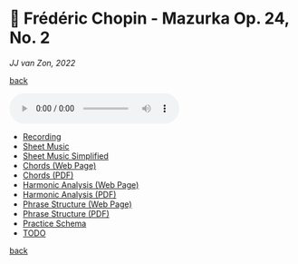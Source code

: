💃 Frédéric Chopin - Mazurka Op. 24, No. 2
===========================================

*JJ van Zon, 2022*

[back](../README.md)

<audio controls>
  <source src="recording/chopin-mazurka-op-24-no-2-recording-320kbps.mp3" type="audio/mpeg">
  Your browser does not support the audio element. <a href="recording/chopin-mazurka-op-24-no-2-recording-320kbps.mp3" download>Download file</a>
</audio>

- [Recording](recording/README.md)
- [Sheet Music](sheet-music/README.md)
- [Sheet Music Simplified](sheet-music-simplified/README.md)
- [Chords (Web Page)](chopin-mazurka-op-24-no-2-chords.md)
- [Chords (PDF)](chopin-mazurka-op-24-no-2-chords.pdf)
- [Harmonic Analysis (Web Page)](chopin-mazurka-op-24-no-2-harmonic-analysis.md)
- [Harmonic Analysis (PDF)](chopin-mazurka-op-24-no-2-harmonic-analysis.pdf)
- [Phrase Structure (Web Page)](chopin-mazurka-op-24-no-2-phrase-structure.md)
- [Phrase Structure (PDF)](chopin-mazurka-op-24-no-2-phrase-structure.pdf)
- [Practice Schema](chopin-mazurka-op-24-no-2-practice-schema.md)
- [TODO](chopin-mazurka-op-24-no-2-todo.md)

[back](../README.md)